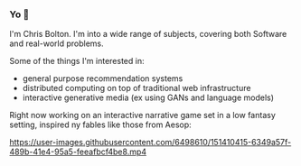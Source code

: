 ### Yo 👋

I'm Chris Bolton. I'm into a wide range of subjects, covering both Software and real-world problems.

Some of the things I'm interested in:
- general purpose recommendation systems
- distributed computing on top of traditional web infrastructure
- interactive generative media (ex using GANs and language models)

Right now working on an interactive narrative game set in a low fantasy setting, inspired ny fables like those from Aesop:

https://user-images.githubusercontent.com/6498610/151410415-6349a57f-489b-41e4-95a5-feeafbcf4be8.mp4
